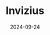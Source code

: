 ---  
layout: startup_page  
title: "Invizius"  
id: "invizius.com"  
permalink: "/inviziusinvizius.com09242024/"  
website: "https://www.invizius.com/"  
funding_round: ""  
funding_amount: "£950K"  
investors: "Mercia Ventures, Calculus Capital, Syensqo, University of Edinburgh's Old College Capital, Scottish Enterprise"  
about: "Invizius is a biotech company developing breakthrough treatments for dialysis patients. Its H-Guard product addresses inflammatory responses during dialysis, potentially preventing life-threatening complications. A 'First in Human' study demonstrated safety and tolerability, paving the way for further clinical trials."  
markets: "Biotech, Healthtech, Pharmaceutical Manufacturing, Therapeutic Devices, Other Devices and Supplies"  
hq: "Motherwell, North Lanarkshire, Scotland, United Kingdom"  
founded_year: "2018"  
linkedin: "https://www.linkedin.com/company/invizius-limited"  
twitter: "https://twitter.com/inviziusmed"  
instagram: ""  
facebook: ""  
crunchbase: "https://www.crunchbase.com/organization/invizius?utm_source=linkedin&utm_medium=referral&utm_campaign=linkedin_companies&utm_content=profile_cta_anon&trk=funding_crunchbase"  
pitchbook: "https://pitchbook.com/profiles/company/228270-79"  

date_display: "24-Sep-2024"  
date: "2024-09-24"

# SEO Optimization  
meta_title: "Invizius -  Funding (£950K)"  
meta_description: "Invizius, Invizius is a biotech company developing breakthrough treatments for dialysis patients. Its H-Guard product addresses inflammatory responses during di..."  
meta_keywords: "Invizius, Biotech, Healthtech, Pharmaceutical Manufacturing, Therapeutic Devices, Other Devices and Supplies,  funding"  
canonical_url: "https://startup.projectstartups.com/inviziusinvizius.com09242024/"  
---